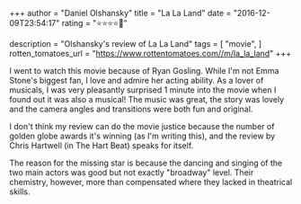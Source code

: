 +++
author = "Daniel Olshansky"
title = "La La Land"
date = "2016-12-09T23:54:17"
rating = "⭐⭐⭐⭐🌟"

description = "Olshansky's review of La La Land"
tags = [
    "movie",
]
rotten_tomatoes_url = "https://www.rottentomatoes.com//m/la_la_land"
+++

I went to watch this movie because of Ryan Gosling. While I'm not Emma Stone's biggest fan, I love and admire her acting ability. As a lover of musicals, I was very pleasantly surprised 1 minute into the movie when I found out it was also a musical! The music was great, the story was lovely and the camera angles and transitions were both fun and original. 

I don't think my review can do the movie justice because the number of golden globe awards it's winning (as I'm writing this), and the review by Chris Hartwell (in The Hart Beat) speaks for itself.

The reason for the missing star is because the dancing and singing of the two main actors was good but not exactly "broadway" level. Their chemistry, however, more than compensated where they lacked in theatrical skills.
